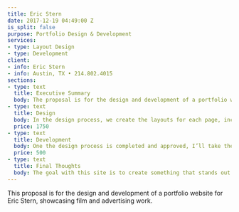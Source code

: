 ```yaml
---
title: Eric Stern
date: 2017-12-19 04:49:00 Z
is_split: false
purpose: Portfolio Design & Development
services:
- type: Layout Design
- type: Development
client: 
- info: Eric Stern
- info: Austin, TX • 214.802.4015
sections:
- type: text
  title: Executive Summary
  body: The proposal is for the design and development of a portfolio website for Eric Stern. The focus will be clean, minimal design, developed with the ability to create content within the Siteleaf content management system that will be flexible, and can adapt to allow for multiple presentations based on the project’s type i.e. different layouts for video vs. garment design.
- type: text
  title: Design
  body: In the design process, we create the layouts for each page, incorporating many elements including the needs of each page, the requirements for displaying different project types, inspiration from other portfolio sites in similar sectors etc. and we build. We’ll be able to work closely together to create exactly what you need to make a clean, scaleable site that can grow with your company.
  price: 1750
- type: text
  title: Development
  body: One the design process is completed and approved, I’ll take the completed, approved designs and turn them into a fully functioning website, built with the Siteleaf content management system. Siteleaf will allow you to update your website as necessary, easily add in new work, and deploy your site for relatively low cost. Included in this part of the process will be a time of training, helping to ease you into the learning curve of a new content management system. 
  price: 500  
- type: text
  title: Final Thoughts
  body: The goal with this site is to create something that stands out. In any creative sectors, there are many competitors, but the majority of them that I've seen have less than stellar portfolio sites. They are too generic, too old, too busy, poorly designed. We will make this portfolio stand out through a number of factors. 
---
```


This proposal is for the design and development of a portfolio website for Eric Stern, showcasing film and advertising work. 